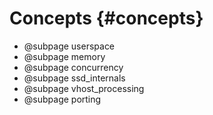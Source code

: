# Concepts {#concepts}

- @subpage userspace
- @subpage memory
- @subpage concurrency
- @subpage ssd_internals
- @subpage vhost_processing
- @subpage porting
